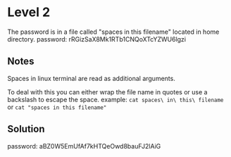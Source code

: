 # Level 2
The password is in a file called "spaces in this filename" located in home directory.
password: rRGizSaX8Mk1RTb1CNQoXTcYZWU6lgzi

## Notes
Spaces in linux terminal are read as additional arguments.

To deal with this you can either wrap the file name in quotes or use a backslash to escape the space.
example: `cat spaces\ in\ this\ filename` or `cat "spaces in this filename"`

## Solution
password: aBZ0W5EmUfAf7kHTQeOwd8bauFJ2lAiG
